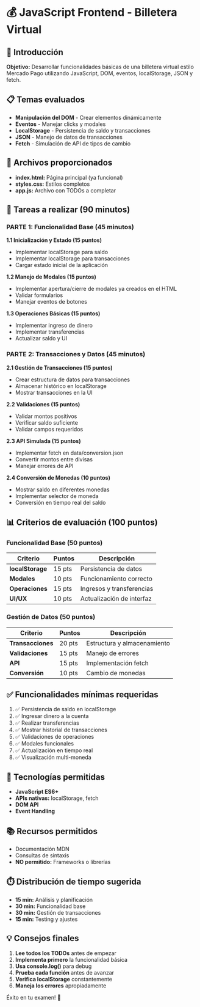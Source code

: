 # 💰 JavaScript Frontend - Billetera Virtual

## 📝 Introducción

**Objetivo:** Desarrollar funcionalidades básicas de una billetera virtual estilo Mercado Pago utilizando JavaScript, DOM, eventos, localStorage, JSON y fetch.

## 📋 Temas evaluados
- **Manipulación del DOM** - Crear elementos dinámicamente
- **Eventos** - Manejar clicks y modales
- **LocalStorage** - Persistencia de saldo y transacciones
- **JSON** - Manejo de datos de transacciones
- **Fetch** - Simulación de API de tipos de cambio

## 📂 Archivos proporcionados

- **index.html:** Página principal (ya funcional)
- **styles.css:** Estilos completos
- **app.js:** Archivo con TODOs a completar

## 🎯 Tareas a realizar (90 minutos)

### PARTE 1: Funcionalidad Base (45 minutos)

**1.1 Inicialización y Estado (15 puntos)**
- Implementar localStorage para saldo
- Implementar localStorage para transacciones
- Cargar estado inicial de la aplicación

**1.2 Manejo de Modales (15 puntos)**
- Implementar apertura/cierre de modales ya creados en el HTML
- Validar formularios
- Manejar eventos de botones

**1.3 Operaciones Básicas (15 puntos)**
- Implementar ingreso de dinero
- Implementar transferencias
- Actualizar saldo y UI

### PARTE 2: Transacciones y Datos (45 minutos)

**2.1 Gestión de Transacciones (15 puntos)**
- Crear estructura de datos para transacciones
- Almacenar histórico en localStorage
- Mostrar transacciones en la UI

**2.2 Validaciones (15 puntos)**
- Validar montos positivos
- Verificar saldo suficiente
- Validar campos requeridos

**2.3 API Simulada (15 puntos)**
- Implementar fetch en data/conversion.json
- Convertir montos entre divisas
- Manejar errores de API

**2.4 Conversión de Monedas (10 puntos)**
- Mostrar saldo en diferentes monedas
- Implementar selector de moneda
- Conversión en tiempo real del saldo

## 📊 Criterios de evaluación (100 puntos)

### Funcionalidad Base (50 puntos)
| Criterio | Puntos | Descripción |
|----------|--------|-------------|
| **localStorage** | 15 pts | Persistencia de datos |
| **Modales** | 10 pts | Funcionamiento correcto |
| **Operaciones** | 15 pts | Ingresos y transferencias |
| **UI/UX** | 10 pts | Actualización de interfaz |

### Gestión de Datos (50 puntos)
| Criterio | Puntos | Descripción |
|----------|--------|-------------|
| **Transacciones** | 20 pts | Estructura y almacenamiento |
| **Validaciones** | 15 pts | Manejo de errores |
| **API** | 15 pts | Implementación fetch |
| **Conversión** | 10 pts | Cambio de monedas |

## ✅ Funcionalidades mínimas requeridas

1. ✅ Persistencia de saldo en localStorage
2. ✅ Ingresar dinero a la cuenta
3. ✅ Realizar transferencias
4. ✅ Mostrar historial de transacciones
5. ✅ Validaciones de operaciones
6. ✅ Modales funcionales
7. ✅ Actualización en tiempo real
8. ✅ Visualización multi-moneda

## 🔧 Tecnologías permitidas

- **JavaScript ES6+**
- **APIs nativas:** localStorage, fetch
- **DOM API**
- **Event Handling**

## 📚 Recursos permitidos

- Documentación MDN
- Consultas de sintaxis
- **NO permitido:** Frameworks o librerías

## ⏱️ Distribución de tiempo sugerida

- **15 min:** Análisis y planificación
- **30 min:** Funcionalidad base
- **30 min:** Gestión de transacciones
- **15 min:** Testing y ajustes

## 💡 Consejos finales

1. **Lee todos los TODOs** antes de empezar
2. **Implementa primero** la funcionalidad básica
3. **Usa console.log()** para debug
4. **Prueba cada función** antes de avanzar
5. **Verifica localStorage** constantemente
6. **Maneja los errores** apropiadamente

Éxito en tu examen! 🚀
